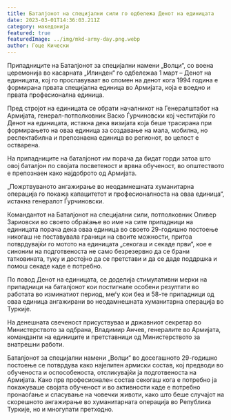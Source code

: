```yaml
---
title: Баталјонот на специјални сили го одбележа Денот на единицата
date: 2023-03-01T14:36:03.211Z
category: македонија
featured: true
featuredImage: ../img/mkd-army-day.png.webp
author: Гоце Кически
---
```


Припадниците на Баталјонот за специјални намени „Волци“, со воена церемонија во касарната „Илинден“ го одбележаа 1 март – Денот на единицата, кој го прославуваат во спомен на денот кога 1994 година е формирана првата специјална единица во Армијата, која е воедно и првата професионална единица.

Пред стројот на единицата се обрати началникот на Генералштабот на Армијата, генерал-потполковник Васко Ѓурчиновски кој честитајќи го Денот на единицата, истакна дека визијата која беше трасирана при формирањето на оваа единица за создавање на мала, мобилна, но респектабилна и препознаена единица во регионот, во целост е остварена.

На припадниците на баталјонот им порача да бидат горди затоа што овој баталјон по својата посветеност и врвна обученост, во општеството е препознаен како најдоброто од Армијата.

„Пожртвуваното ангажирање во неодамнешната хуманитарна операција го покажа капацитетот и професионалноста на оваа единица“, истакна генералот Ѓурчиновски.

Командантот на Баталјонот на специјални сили, потполковник Оливер Зариовски во своето обраќање во име на сите припадници на единицата порача дека оваа единица во своето 29-годишно постоење никогаш не поставувала граници на своите можности, притоа потврдувајќи го мотото на единицата „секогаш и секаде први“, кое е синоним на подготвеноста не само безрезервно да се брани татковината, туку и достојно да се претстави и да се даде поддршка и помош секаде каде е потребно.

По повод Денот на единицата, се доделија стимулативни мерки на припадници на баталјонот кои постигнале особени резултати во работата во изминатиот период, меѓу кои беа и 58-те припадници од оваа единица ангажирани во неодамнешната хуманитарна операција во Туркије.

На денешната свеченост присуствуваа и државниот секретар во Министерството за одбрана, Владимир Анчев, генералите во Армијата, команданти на единиците и претставници од Министерството за внатрешни работи.

Баталјонот за специјални намени „Волци“ во досегашното 29-годишно постоење се потврдува како најелитен армиски состав, кој предводи во обученоста и оспособеноста, отсликувајќи ја подготвеноста на Армијата. Како прв професионален состав секогаш кога е потребно ја покажуваше својата обученост и во активности каде е потребно пронаоѓање и спасување на човечки животи, како што беше случајот на скорешното ангажирање во хуманитарната операција во Република Туркије, но и многупати претходно.
